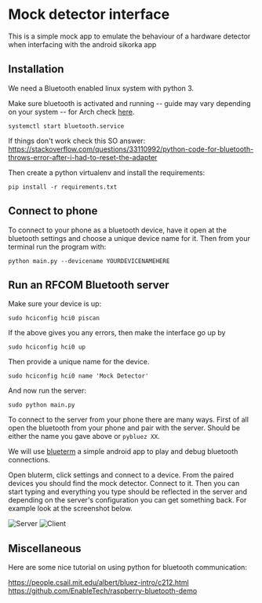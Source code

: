 # Mock detector interface

This is a simple mock app to emulate the behaviour of a hardware detector when interfacing with the android sikorka app


## Installation

We need a Bluetooth enabled linux system with python 3.

Make sure bluetooth is activated and running -- guide may vary depending on your system -- for Arch check [here](https://wiki.archlinux.org/index.php/Bluetooth).

```
systemctl start bluetooth.service
```


If things don't work check this SO answer: https://stackoverflow.com/questions/33110992/python-code-for-bluetooth-throws-error-after-i-had-to-reset-the-adapter

Then create a python virtualenv and install the requirements:

```
pip install -r requirements.txt
```

## Connect to phone

To connect to your phone as a bluetooth device, have it open at the bluetooth settings and choose a unique device name for it.
Then from your terminal run the program with:

```
python main.py --devicename YOURDEVICENAMEHERE
```

## Run an RFCOM Bluetooth server

Make sure your device is up:

```
sudo hciconfig hci0 piscan
```

If the above gives you any errors, then make the interface go up by

```
sudo hciconfig hci0 up
```

Then provide a unique name for the device.

```
sudo hciconfig hci0 name 'Mock Detector'
```

And now run the server:

```
sudo python main.py
```

To connect to the server from your phone there are many ways. First of all open the bluetooth from your phone and pair with the
server. Should be either the name you gave above or `pybluez XX`.

We will use [blueterm](https://play.google.com/store/apps/details?id=es.pymasde.blueterm) a simple android app to play and debug bluetooth connections.

Open bluterm, click settings and connect to a device. From the paired devices you should find the mock detector. Connect to it. Then you can start typing and everything you type should be reflected in the server and depending on the server's configuration you can get something back. For example look at the screenshot below.

![Server](https://i.imgur.com/y1yEHXt.png)
![Client](https://i.imgur.com/Fv4Mz6K.png)


## Miscellaneous

Here are some nice tutorial on using python for bluetooth communication:

https://people.csail.mit.edu/albert/bluez-intro/c212.html
https://github.com/EnableTech/raspberry-bluetooth-demo
